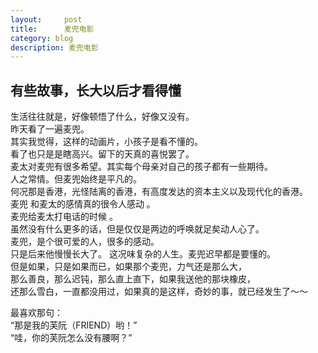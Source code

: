 ```yaml
---
layout:     post
title:      麦兜电影
category: blog
description: 麦兜电影
---
```



## 有些故事，长大以后才看得懂

生活往往就是，好像顿悟了什么，好像又没有。    
昨天看了一遍麦兜。     
其实我觉得，这样的动画片，小孩子是看不懂的。     
看了也只是是瞎高兴。留下的天真的喜悦罢了。     
麦太对麦兜有很多希望。其实每个母亲对自己的孩子都有一些期待。    
人之常情。但麦兜始终是平凡的。    
何况那是香港，光怪陆离的香港，有高度发达的资本主义以及现代化的香港。    
麦兜 和麦太的感情真的很令人感动 。     
麦兜给麦太打电话的时候 。     
虽然没有什么更多的话，但是仅仅是两边的呼唤就足矣动人心了。    
麦兜，是个很可爱的人，很多的感动。    
只是后来他慢慢长大了。 这况味复杂的人生。麦兜迟早都是要懂的。    
但是如果，只是如果而已，如果那个麦兜，力气还是那么大，    
那么善良，那么迟钝，那么直上直下，如果我送他的那块橡皮，    
还那么雪白，一直都没用过，如果真的是这样，奇妙的事，就已经发生了～～

最喜欢那句：    
“那是我的芙阮（FRIEND）哟！”     
“哇，你的芙阮怎么没有腰啊？”
